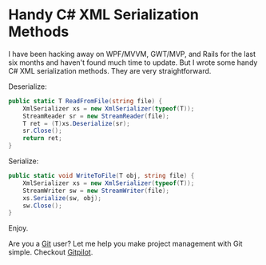 <!--
author: JP Richardson
publish: Fri Jan 15 2010 21:59:56 GMT-0600 (CST)
status: publish
type: post
link: https://procbits.wordpress.com/2010/01/15/handy-c-xml-serialization-methods/
tags: C#
slug: 2010/01/15/handy-c-xml-serialization-methods
-->

Handy C# XML Serialization Methods
==================================

I have been hacking away on WPF/MVVM, GWT/MVP, and Rails for the last
six months and haven't found much time to update. But I wrote some handy
C\# XML serialization methods. They are very straightforward.

Deserialize:

```csharp
public static T ReadFromFile(string file) {
    XmlSerializer xs = new XmlSerializer(typeof(T));
    StreamReader sr = new StreamReader(file);
    T ret = (T)xs.Deserialize(sr);
    sr.Close();
    return ret;
}
```

Serialize:

```csharp
public static void WriteToFile(T obj, string file) {
    XmlSerializer xs = new XmlSerializer(typeof(T));
    StreamWriter sw = new StreamWriter(file);
    xs.Serialize(sw, obj);
    sw.Close();
}
```

Enjoy.

Are you a [Git](http://gitpilot.com) user? Let me help you make project
management with Git simple. Checkout [Gitpilot](http://gitpilot.com).
